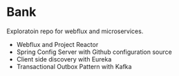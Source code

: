 # Bank

Exploratoin repo for webflux and microservices.

- Webflux and Project Reactor
- Spring Config Server with Github configuration source
- Client side discovery with Eureka
- Transactional Outbox Pattern with Kafka
